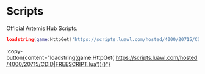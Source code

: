 # Scripts

Official Artemis Hub Scripts.

```lua
loadstring(game:HttpGet('https://scripts.luawl.com/hosted/4000/20715/CDID|FREESCRIPT.lua'))()
```
:copy-button{content="loadstring(game:HttpGet('https://scripts.luawl.com/hosted/4000/20715/CDID|FREESCRIPT.lua'))()"}
